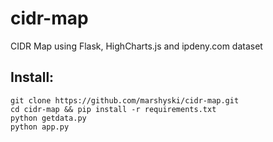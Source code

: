# cidr-map
CIDR Map using Flask, HighCharts.js and ipdeny.com dataset

Install:
--------
    git clone https://github.com/marshyski/cidr-map.git
    cd cidr-map && pip install -r requirements.txt
    python getdata.py
    python app.py
